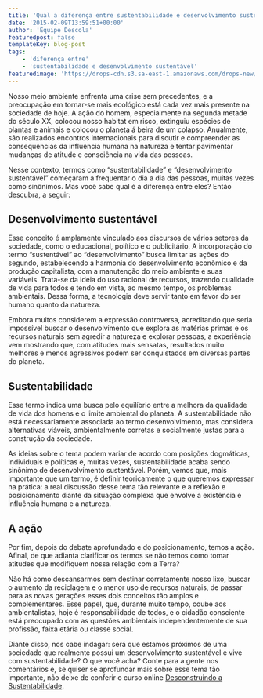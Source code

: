```yaml
---
title: 'Qual a diferença entre sustentabilidade e desenvolvimento sustentável?'
date: '2015-02-09T13:59:51+00:00'
author: 'Equipe Descola'
featuredpost: false
templateKey: blog-post
tags:
    - 'diferença entre'
    - 'sustentabilidade e desenvolvimento sustentável'
featuredimage: 'https://drops-cdn.s3.sa-east-1.amazonaws.com/drops-new/wp-content/uploads/2015/02/09135951/Y1hediOeRoya666XCjYg_forest-1138x640-150x150.jpg'
---
```

Nosso meio ambiente enfrenta uma crise sem precedentes, e a preocupação em tornar-se mais ecológico está cada vez mais presente na sociedade de hoje. A ação do homem, especialmente na segunda metade do século XX, colocou nosso habitat em risco, extinguiu espécies de plantas e animais e colocou o planeta á beira de um colapso. Anualmente, são realizados encontros internacionais para discutir e compreender as consequências da influência humana na natureza e tentar pavimentar mudanças de atitude e consciência na vida das pessoas.

Nesse contexto, termos como “sustentabilidade” e “desenvolvimento sustentável” começaram a frequentar o dia a dia das pessoas, muitas vezes como sinônimos. Mas você sabe qual é a diferença entre eles? Então descubra, a seguir:

**Desenvolvimento sustentável**
-------------------------------

Esse conceito é amplamente vinculado aos discursos de vários setores da sociedade, como o educacional, político e o publicitário. A incorporação do termo “sustentável” ao “desenvolvimento” busca limitar as ações do segundo, estabelecendo a harmonia do desenvolvimento econômico e da produção capitalista, com a manutenção do meio ambiente e suas variáveis. Trata-se da ideia do uso racional de recursos, trazendo qualidade de vida para todos e tendo em vista, ao mesmo tempo, os problemas ambientais. Dessa forma, a tecnologia deve servir tanto em favor do ser humano quanto da natureza.

Embora muitos considerem a expressão controversa, acreditando que seria impossível buscar o desenvolvimento que explora as matérias primas e os recursos naturais sem agredir a natureza e explorar pessoas, a experiência vem mostrando que, com atitudes mais sensatas, resultados muito melhores e menos agressivos podem ser conquistados em diversas partes do planeta.

**Sustentabilidade**
--------------------

Esse termo indica uma busca pelo equilíbrio entre a melhora da qualidade de vida dos homens e o limite ambiental do planeta. A sustentabilidade não está necessariamente associada ao termo desenvolvimento, mas considera alternativas viáveis, ambientalmente corretas e socialmente justas para a construção da sociedade.

As ideias sobre o tema podem variar de acordo com posições dogmáticas, individuais e políticas e, muitas vezes, sustentabilidade acaba sendo sinônimo de desenvolvimento sustentável. Porém, vemos que, mais importante que um termo, é definir teoricamente o que queremos expressar na prática: a real discussão desse tema tão relevante e a reflexão e posicionamento diante da situação complexa que envolve a existência e influência humana e a natureza.

**A ação**
----------

Por fim, depois do debate aprofundado e do posicionamento, temos a ação. Afinal, de que adianta clarificar os termos se não temos como tomar atitudes que modifiquem nossa relação com a Terra?

Não há como descansarmos sem destinar corretamente nosso lixo, buscar o aumento da reciclagem e o menor uso de recursos naturais, de passar para as novas gerações esses dois conceitos tão amplos e complementares. Esse papel, que, durante muito tempo, coube aos ambientalistas, hoje é responsabilidade de todos, e o cidadão consciente está preocupado com as questões ambientais independentemente de sua profissão, faixa etária ou classe social.

Diante disso, nos cabe indagar: será que estamos próximos de uma sociedade que realmente possui um desenvolvimento sustentável e vive com sustentabilidade? O que você acha? Conte para a gente nos comentários e, se quiser se aprofundar mais sobre esse tema tão importante, não deixe de conferir o curso online [Desconstruindo a Sustentabilidade](http://descola.org/curso/5/desconstruindo-a-sustentabilidade).